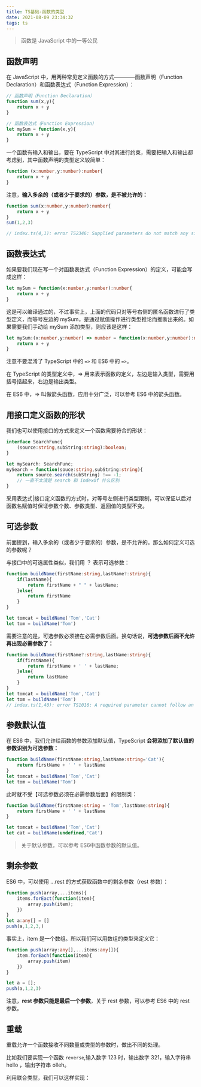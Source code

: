 ```yaml
---
title: TS基础-函数的类型
date: 2021-08-09 23:34:32
tags: ts
---
```


> 函数是 JavaScript 中的一等公民

## 函数声明

在 JavaScript 中，用两种常见定义函数的方式————函数声明（Function Declaration）和函数表达式（Function Expression）：

```js
// 函数声明（Function Declaration）
function sum(x,y){
	return x + y
}

// 函数表达式（Function Expression）
let mySum = function(x,y){
	return x + y
}
```

一个函数有输入和输出，要在 TypeScript 中对其进行约束，需要把输入和输出都考虑到，其中函数声明的类型定义较简单：

```ts
function (x:number,y:number):number{
	return x + y
}
```
<!-- more -->

注意，**输入多余的（或者少于要求的）参数，是不被允许的：**

```ts
function sum(x:number,y:number):number{
	return x + y
}
sum(1,2,3)

// index.ts(4,1): error TS2346: Supplied parameters do not match any signature of call target.
```

## 函数表达式

如果要我们现在写一个对函数表达式（Function Expression）的定义，可能会写成这样：

```ts
let mySum = function(x:number,y:number):number{
	return x + y
}
```

这是可以编译通过的，不过事实上，上面的代码只对等号右侧的匿名函数进行了类型定义，而等号左边的 mySum，是通过赋值操作进行类型推论而推断出来的。如果需要我们手动给 mySum 添加类型，则应该是这样：

```ts
let mySum:(x:number,y:number) => number = function(x:number,y:number):number {
	return x + y
}
```

注意不要混淆了 TypeScript 中的 `=>` 和 ES6 中的 `=>`。

在 TypeScript 的类型定义中，=> 用来表示函数的定义，左边是输入类型，需要用括号括起来，右边是输出类型。

在 ES6 中，=> 叫做箭头函数，应用十分广泛，可以参考 ES6 中的箭头函数。

## 用接口定义函数的形状

我们也可以使用接口的方式来定义一个函数需要符合的形状：

```ts
interface SearchFunc{
	(source:string,subString:string):boolean;
}

let mySearch: SearchFunc;
mySearch = function(souce:string,subString:string){
	return source.search(subString) !== -1;
	// 一直不太清楚 search 和 indexOf 什么区别
}
```

采用表达式|接口定义函数的方式时，对等号左侧进行类型限制，可以保证以后对函数名赋值时保证参数个数、参数类型、返回值的类型不变。

## 可选参数

前面提到，输入多余的（或者少于要求的）参数，是不允许的。那么如何定义可选的参数呢？

与接口中的可选属性类似，我们用 ？ 表示可选参数：

```ts
function buildName(firstName:string,lastName?:string){
	if(lastName){
		return firstName + " " + lastName;
	}else{
		return firstName
	}
}

let tomcat = buildName('Tom','Cat')
let tom = buildName('Tom')
```

需要注意的是，可选参数必须接在必需参数后面。换句话说，**可选参数后面不允许再出现必需参数了：**

```ts
function buildName(firstName?:string,lastName:string){ 
	if(firstName){
		return firstName + ' ' + lastName;
	}else{
		return lastName
	}
}
let tomcat = buildName('Tom','Cat')
let tom = buildName('Tom')
// index.ts(1,40): error TS1016: A required parameter cannot follow an optional parameter.
```

## 参数默认值

在 ES6 中，我们允许给函数的参数添加默认值，TypeScript **会将添加了默认值的参数识别为可选参数：**

```ts
function buildName(firstName:string,lastName:string='Cat'){
	return firstName + ' ' + lastName
}
let tomcat = buildName('Tom','Cat')
let tom = buildName('Tom')
```

此时就不受【可选参数必须在必需参数后面】的限制类：

```ts
function buildName(firstName:string = 'Tom',lastName:string){
	return firstName + ' ' + lastName
}

let tomcat = buildName('Tom','Cat')
let cat = buildName(undefined,'Cat')
```

> 关于默认参数，可以参考 ES6中函数参数的默认值。

## 剩余参数

ES6 中，可以使用 ...rest 的方式获取函数中的剩余参数（rest 参数）：

```ts
function push(array,...items){
	items.forEact(function(item){
		array.push(item);
	})
}
let a:any[] = []
push(a,1,2,3,)
```

事实上，item 是一个数组。所以我们可以用数组的类型来定义它：

```ts
function push(array:any[],...items:any[]){
	item.forEach(function(item){
		array.push(item)
	})
}

let a = [];
push(a,1,2,3)
```

注意，**rest 参数只能是最后一个参数**，关于 rest 参数，可以参考 ES6 中的 rest 参数。

## 重载

重载允许一个函数接收不同数量或类型的参数时，做出不同的处理。

比如我们要实现一个函数 `reverse`,输入数字 123 时，输出数字 321，输入字符串 hello ，输出字符串 olleh。

利用联合类型，我们可以这样实现：
